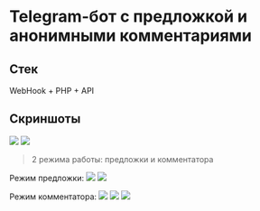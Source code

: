 # Telegram-бот с предложкой и анонимными комментариями
## Стек
WebHook + PHP + API
## Скриншоты
![](img/1.jpg)
![](img/2.jpg)
> 2 режима работы: предложки и комментатора

Режим предложки: 
![](img/3.jpg)
![](img/4.jpg)

Режим комментатора: 
![](img/5.jpg)
![](img/6.jpg)
![](img/7.jpg)